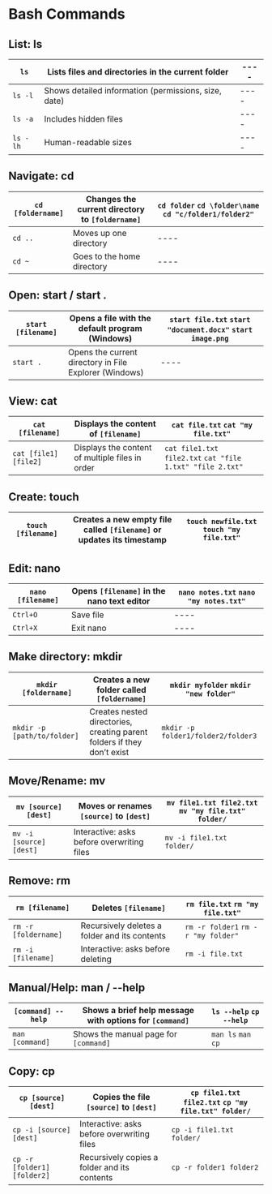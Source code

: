 # Bash Commands

## List: ls

| `ls`             | Lists files and directories in the current folder              | ---- |
| ---------------- | ---------------------------------------------------------------| ---- |
| `ls -l`          | Shows detailed information (permissions, size, date)           | ---- |
| `ls -a`          | Includes hidden files                                           | ---- |
| `ls -lh`         | Human-readable sizes                                            | ---- |

## Navigate: cd

| `cd [foldername]` | Changes the current directory to `[foldername]`               | `cd folder` `cd \folder\name` `cd "c/folder1/folder2"` |
| ---------------- | --------------------------------------------------------------- | ---- |
| `cd ..`          | Moves up one directory                                         | ---- |
| `cd ~`           | Goes to the home directory                                      | ---- |

## Open: start / start .

| `start [filename]` | Opens a file with the default program (Windows)               | `start file.txt` `start "document.docx"` `start image.png` |
| ---------------- | --------------------------------------------------------------- | ---- |
| `start .`        | Opens the current directory in File Explorer (Windows)         | ---- |

## View: cat

| `cat [filename]` | Displays the content of `[filename]`                             | `cat file.txt` `cat "my file.txt"` |
| ---------------- | --------------------------------------------------------------- | ---- |
| `cat [file1] [file2]` | Displays the content of multiple files in order           | `cat file1.txt file2.txt` `cat "file 1.txt" "file 2.txt"` |

## Create: touch

| `touch [filename]` | Creates a new empty file called `[filename]` or updates its timestamp | `touch newfile.txt` `touch "my file.txt"` |
| ---------------- | --------------------------------------------------------------- | ---- |

## Edit: nano

| `nano [filename]` | Opens `[filename]` in the nano text editor                      | `nano notes.txt` `nano "my notes.txt"` |
| ---------------- | --------------------------------------------------------------- | ---- |
| `Ctrl+O`         | Save file                                                        | ---- |
| `Ctrl+X`         | Exit nano                                                        | ---- |

## Make directory: mkdir

| `mkdir [foldername]` | Creates a new folder called `[foldername]`                   | `mkdir myfolder` `mkdir "new folder"` |
| ---------------- | --------------------------------------------------------------- | ---- |
| `mkdir -p [path/to/folder]` | Creates nested directories, creating parent folders if they don’t exist | `mkdir -p folder1/folder2/folder3` |

## Move/Rename: mv

| `mv [source] [dest]` | Moves or renames `[source]` to `[dest]`                     | `mv file1.txt file2.txt` `mv "my file.txt" folder/` |
| ---------------- | --------------------------------------------------------------- | ---- |
| `mv -i [source] [dest]` | Interactive: asks before overwriting files               | `mv -i file1.txt folder/` |

## Remove: rm

| `rm [filename]`  | Deletes `[filename]`                                            | `rm file.txt` `rm "my file.txt"` |
| ---------------- | --------------------------------------------------------------- | ---- |
| `rm -r [foldername]` | Recursively deletes a folder and its contents               | `rm -r folder1` `rm -r "my folder"` |
| `rm -i [filename]` | Interactive: asks before deleting                              | `rm -i file.txt` |

## Manual/Help: man / --help

| `[command] --help` | Shows a brief help message with options for `[command]`        | `ls --help` `cp --help` |
| ---------------- | --------------------------------------------------------------- | ---- |
| `man [command]`  | Shows the manual page for `[command]`                            | `man ls` `man cp` |

## Copy: cp

| `cp [source] [dest]` | Copies the file `[source]` to `[dest]`                       | `cp file1.txt file2.txt` `cp "my file.txt" folder/` |
| ---------------- | --------------------------------------------------------------- | ---- |
| `cp -i [source] [dest]` | Interactive: asks before overwriting files                | `cp -i file1.txt folder/` |
| `cp -r [folder1] [folder2]` | Recursively copies a folder and its contents           | `cp -r folder1 folder2` |

